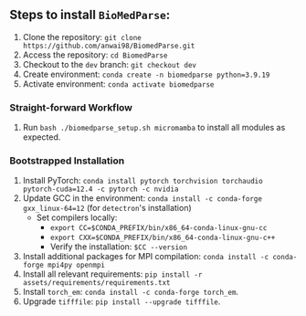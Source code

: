 ## Steps to install `BioMedParse`:

1. Clone the repository: `git clone https://github.com/anwai98/BiomedParse.git`
2. Access the repository: `cd BiomedParse`
3. Checkout to the `dev` branch: `git checkout dev`
4. Create environment: `conda create -n biomedparse python=3.9.19`
5. Activate environment: `conda activate biomedparse`

### Straight-forward Workflow
1. Run `bash ./biomedparse_setup.sh micromamba` to install all modules as expected.

### Bootstrapped Installation

1. Install PyTorch: `conda install pytorch torchvision torchaudio pytorch-cuda=12.4 -c pytorch -c nvidia`
2. Update GCC in the environment: `conda install -c conda-forge gxx_linux-64=12` (for `detectron`'s installation)
    - Set compilers locally:
        - `export CC=$CONDA_PREFIX/bin/x86_64-conda-linux-gnu-cc`
        - `export CXX=$CONDA_PREFIX/bin/x86_64-conda-linux-gnu-c++`
        - Verify the installation: `$CC --version`
3. Install additional packages for MPI compilation: `conda install -c conda-forge mpi4py openmpi`
4. Install all relevant requirements: `pip install -r assets/requirements/requirements.txt`
5. Install `torch_em`: `conda install -c conda-forge torch_em`.
6. Upgrade `tifffile`: `pip install --upgrade tifffile`.
